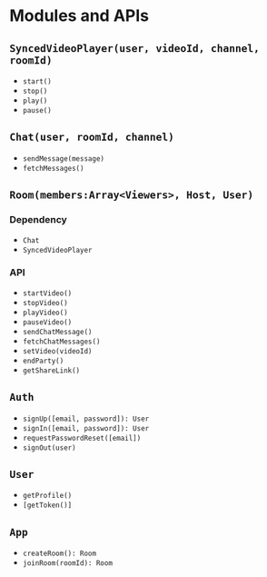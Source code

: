 # Modules and APIs

## `SyncedVideoPlayer(user, videoId, channel, roomId)`

- `start()`
- `stop()`
- `play()`
- `pause()`

## `Chat(user, roomId, channel)`

- `sendMessage(message)`
- `fetchMessages()`

## `Room(members:Array<Viewers>, Host, User)`

### Dependency

- `Chat`
- `SyncedVideoPlayer`

### API

- `startVideo()`
- `stopVideo()`
- `playVideo()`
- `pauseVideo()`
- `sendChatMessage()`
- `fetchChatMessages()`
- `setVideo(videoId)`
- `endParty()`
- `getShareLink()`

## `Auth`

- `signUp([email, password]): User`
- `signIn([email, password]): User`
- `requestPasswordReset([email])`
- `signOut(user)`

## `User`

- `getProfile()`
- `[getToken()]`

## `App`

- `createRoom(): Room`
- `joinRoom(roomId): Room`
